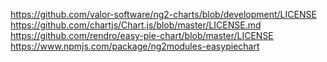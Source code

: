 https://github.com/valor-software/ng2-charts/blob/development/LICENSE
https://github.com/chartjs/Chart.js/blob/master/LICENSE.md
https://github.com/rendro/easy-pie-chart/blob/master/LICENSE
https://www.npmjs.com/package/ng2modules-easypiechart

